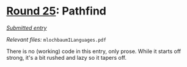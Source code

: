 # [Round 25](https://cg.esolangs.gay/25/): Pathfind

[*Submitted entry*](https://cg.esolangs.gay/25/#4)

*Relevant files:* `mlochbaumILanguages.pdf`

There is no (working) code in this entry, only prose. While it starts off strong, it's a bit rushed and lazy so it tapers off.
